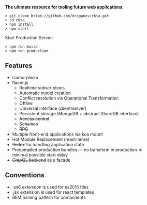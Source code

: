 **The ultimate resource for tooling future web applications.**

```
> git clone https://github.com/droganov/rkta.git
> cd rkta
> npm install
> npm start
```

Start Production Server:
```
> npm run build
> npm run production
```
## Features
- Isomorphism
- Racer.js
  - Realtime subscriptions
  - Automatic model creation
  - Conflict resolution via Operational Transformation
  - Offline
  - Universal interface (client/server)
  - Persistent storage (MongoDB + abstract ShareDB interface)
  - ~~Access control~~
  - ~~Schames~~
  - ~~RPC~~
- Multiple front-end applications via koa mount
- Hot Module Replacement (react-hmre)
- ~~Redux~~ for handling application state
- Precompiled production bundles — no transform in production => minimal possible start delay
- ~~GrapQL backend~~ as a facade


## Conventions
- .es6 extension is used for es2015 files
- .jsx extension is used for react templates
- BEM naming pattern for components
